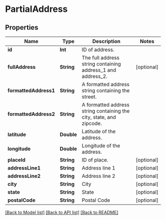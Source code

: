 # PartialAddress

## Properties
Name | Type | Description | Notes
------------ | ------------- | ------------- | -------------
**id** | **Int** | ID of address. | 
**fullAddress** | **String** | The full address string containing address_1 and address_2. | [optional] 
**formattedAddress1** | **String** | A formatted address string containing the street. | 
**formattedAddress2** | **String** | A formatted address string containing the city, state, and zipcode. | 
**latitude** | **Double** | Latitude of the address. | 
**longitude** | **Double** | Longitude of the address. | 
**placeId** | **String** | ID of place. | [optional] 
**addressLine1** | **String** | Address line 1 | [optional] 
**addressLine2** | **String** | Address line 2 | [optional] 
**city** | **String** | City | [optional] 
**state** | **String** | State | [optional] 
**postalCode** | **String** | Postal Code | [optional] 

[[Back to Model list]](../README.md#documentation-for-models) [[Back to API list]](../README.md#documentation-for-api-endpoints) [[Back to README]](../README.md)



